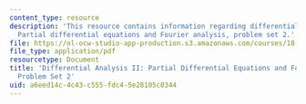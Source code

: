 ```yaml
---
content_type: resource
description: 'This resource contains information regarding differential analysis II:
  Partial differential equations and Fourier analysis, problem set 2.'
file: https://ol-ocw-studio-app-production.s3.amazonaws.com/courses/18-156-differential-analysis-ii-partial-differential-equations-and-fourier-analysis-spring-2016/a6eed14c4c43c555fdc45e28105c0344_MIT18_156S16_pset2.pdf
file_type: application/pdf
resourcetype: Document
title: 'Differential Analysis II: Partial Differential Equations and Fourier Analysis,
  Problem Set 2'
uid: a6eed14c-4c43-c555-fdc4-5e28105c0344
---
```

